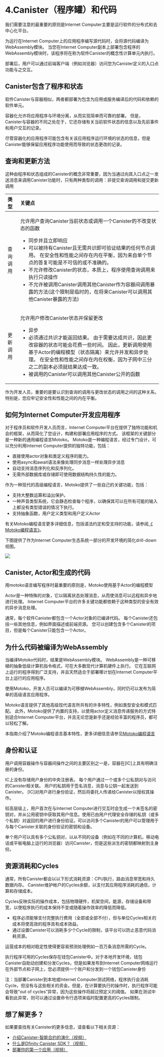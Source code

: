 # 4.Canister（程序罐）和代码

我们需要注意的最重要的原则是Internet Computer主要是运行软件的分布式和去中心化平台。

为运行在Internet Computer上的应用程序编写源代码时，会将源代码编译为WebAssembly模块。 当您在Internet Computer副本上部署包含程序的WebAssembly模块时，该程序将在称为软件Canister的概念性计算单元内执行。

部署后，用户可以通过前端客户端（例如浏览器）访问您为Canister定义的入口点功能与之交互。

## Canister包含了程序和状态

软件Canister与容器相似，两者都部署为包含为应用或服务编译后的代码和依赖的软件单元。

容器化允许将应用程序与环境分离，从而实现简单而可靠的部署。 但是，Canister与容器的不同之处在于，它还存储有关当前软件状态的信息以及先前事件和用户交互的记录。

尽管容器化的应用程序可能包含有关该应用程序运行环境的状态的信息，但是Canister能够保留应用程序功能使用而导致的状态更改的记录。

## 查询和更新方法

这种由程序和状态组成的Canister的概念非常重要，因为当通过向其入口点之一发送消息来调用Canister功能时，只有两种类型的调用：非提交查询调用和提交更新调用

<table>
  <thead>
    <tr>
      <th style="text-align:left">&#x7C7B;&#x578B;</th>
      <th style="text-align:left">&#x5173;&#x952E;&#x70B9;</th>
    </tr>
  </thead>
  <tbody>
    <tr>
      <td style="text-align:left">&#x67E5;&#x8BE2;&#x8C03;&#x7528;</td>
      <td style="text-align:left">
        <p>&#x5141;&#x8BB8;&#x7528;&#x6237;&#x67E5;&#x8BE2;Canister&#x5F53;&#x524D;&#x72B6;&#x6001;&#x6216;&#x8C03;&#x7528;&#x4E00;&#x4E2A;Canister&#x7684;&#x4E0D;&#x6539;&#x53D8;&#x72B6;&#x6001;&#x7684;&#x51FD;&#x6570;</p>
        <ul>
          <li>&#x540C;&#x6B65;&#x5E76;&#x4E14;&#x7ACB;&#x5373;&#x54CD;&#x5E94;</li>
          <li>&#x53EF;&#x4EE5;&#x88AB;&#x6301;&#x6709;Canister&#x4E14;&#x65E0;&#x9700;&#x5171;&#x8BC6;&#x5373;&#x53EF;&#x9A8C;&#x8BC1;&#x7ED3;&#x679C;&#x7684;&#x4EFB;&#x4F55;&#x8282;&#x70B9;&#x8C03;&#x7528;&#x3002;
            &#x5728;&#x5B89;&#x5168;&#x6027;&#x548C;&#x6027;&#x80FD;&#x4E4B;&#x95F4;&#x5B58;&#x5728;&#x5185;&#x5728;&#x5E73;&#x8861;&#xFF0C;&#x56E0;&#x4E3A;&#x6765;&#x81EA;&#x5355;&#x4E2A;&#x8282;&#x70B9;&#x7684;&#x7B54;&#x590D;&#x53EF;&#x80FD;&#x662F;&#x4E0D;&#x53EF;&#x4FE1;&#x7684;&#x6216;&#x4E0D;&#x51C6;&#x786E;&#x7684;&#x3002;</li>
          <li>&#x4E0D;&#x5141;&#x8BB8;&#x4FEE;&#x6539;Canister&#x7684;&#x72B6;&#x6001;&#xFF0C;&#x672C;&#x8D28;&#x4E0A;&#xFF0C;&#x7A0B;&#x5E8F;&#x4F7F;&#x7528;&#x67E5;&#x8BE2;&#x8C03;&#x7528;&#x6765;&#x6267;&#x884C;&#x53EA;&#x8BFB;&#x64CD;&#x4F5C;</li>
          <li>&#x4E0D;&#x5141;&#x8BB8;&#x88AB;&#x8C03;&#x7528;Canister&#x8C03;&#x7528;&#x5176;&#x4ED6;Canister&#x4F5C;&#x4E3A;&#x5BB9;&#x5668;&#x95F4;&#x8C03;&#x7528;&#x66B4;&#x9732;&#x7684;&#x65B9;&#x6CD5;(&#x8FD9;&#x4E2A;&#x9650;&#x5236;&#x662F;&#x4E34;&#x65F6;&#x7684;&#xFF0C;&#x5728;&#x5C06;&#x6765;Canister&#x53EF;&#x4EE5;&#x8C03;&#x7528;&#x5176;&#x4ED6;Canister&#x66B4;&#x9732;&#x7684;&#x65B9;&#x6CD5;)</li>
        </ul>
      </td>
    </tr>
    <tr>
      <td style="text-align:left">&#x66F4;&#x65B0;&#x8C03;&#x7528;</td>
      <td style="text-align:left">
        <p>&#x5141;&#x8BB8;&#x7528;&#x6237;&#x4FEE;&#x6539;Canister&#x72B6;&#x6001;&#x5E76;&#x4FDD;&#x7559;&#x66F4;&#x6539;</p>
        <ul>
          <li>&#x5F02;&#x6B65;</li>
          <li>&#x5FC5;&#x987B;&#x901A;&#x8FC7;&#x5171;&#x8BC6;&#x624D;&#x80FD;&#x8FD4;&#x56DE;&#x7ED3;&#x679C;&#x3002;
            &#x7531;&#x4E8E;&#x9700;&#x8981;&#x8FBE;&#x6210;&#x5171;&#x8BC6;&#xFF0C;&#x56E0;&#x6B64;&#x66F4;&#x6539;&#x5BB9;&#x5668;&#x7684;&#x72B6;&#x6001;&#x53EF;&#x80FD;&#x4F1A;&#x82B1;&#x8D39;&#x4E00;&#x4E9B;&#x65F6;&#x95F4;&#x3002;
            &#x56E0;&#x6B64;&#xFF0C;&#x66F4;&#x65B0;&#x8C03;&#x7528;&#x4F7F;&#x7528;&#x57FA;&#x4E8E;Actor&#x7684;&#x7F16;&#x7A0B;&#x6A21;&#x578B;&#xFF08;&#x72B6;&#x6001;&#x9694;&#x79BB;&#xFF09;&#x6765;&#x5141;&#x8BB8;&#x5E76;&#x53D1;&#x548C;&#x5F02;&#x6B65;&#x5904;&#x7406;&#x3002;
            &#x5728;&#x5B89;&#x5168;&#x6027;&#x548C;&#x6027;&#x80FD;&#x4E4B;&#x95F4;&#x5B58;&#x5728;&#x5185;&#x5728;&#x6743;&#x8861;&#xFF0C;&#x56E0;&#x4E3A;&#x5B50;&#x7F51;&#x4E2D;&#x4E09;&#x5206;&#x4E4B;&#x4E8C;&#x7684;&#x526F;&#x672C;&#x5FC5;&#x987B;&#x5C31;&#x7ED3;&#x679C;&#x8FBE;&#x6210;&#x4E00;&#x81F4;&#x3002;</li>
          <li>&#x88AB;&#x8C03;&#x7528;&#x7684;Canister&#x53EF;&#x4EE5;&#x8C03;&#x7528;&#x5176;&#x4ED6;Canister&#x516C;&#x5F00;&#x7684;&#x51FD;&#x6570;</li>
        </ul>
      </td>
    </tr>
  </tbody>
</table>

作为开发人员，重要的是要认识到查询的调用与更改状态的调用之间的这种关系。 特别是，您应牢记安全性和性能之间的内在平衡。

## 如何为Internet Computer开发应用程序

对于程序员和软件开发人员而言，Internet Computer平台在提供了独特功能和机会的框架，从而简化了您设计，构建和部署应用程序的方式。 该框架的关键部分是一种新的通用编程语言Motoko。 Motoko是一种编程语言，经过专门设计，可以充分利用Internet Computer提供的独特功能，包括：

* 直接使用actor对象和类定义程序的能力。
* 使用async和await语法来像处理同步消息一样处理异步消息
* 自动支持消息序列化和反序列化。
* 无需外部数据库或存储即可使用数据结构持久性的能力。

作为一种现代的高级编程语言，Motoko提供了一些自己的关键功能，包括：

* 支持大整数运算和溢出保护。
* 一种声音类型系统，它会静态检查每个程序，以确保其可以在所有可能的输入上都没有类型错误的情况下执行。
* 支持抽象函数，用户定义类型和用户定义Actor

有关Motoko编程语言更多详细信息，包括语法约定和受支持的功能，请参阅[《 Motoko编程语言》](https://sdk.dfinity.org/docs/language-guide/motoko.html)。

下图提供了作为Internet Computer生态系统一部分的开发环境的简化drill-down视图。

![](../.gitbook/assets/image%20%2819%29.png)

## Canister, Actor和生成的代码

用motoko语言编写程序时最重要的原则是，Motoko使用基于Actor的编程模型

Actor是一种特殊的对象，它以隔离状态处理消息，从而使消息可以远程和异步地进行处理。 Internet Computer平台的许多关键功能都依赖于这种类型的安全有效的异步消息处理。

通常，每个软件Canister都包含一个Actor对象的已编译代码。 每个Canister还包括一些其他信息，例如界面描述或前端资源。 您可以创建包含多个Canister的项目，但是每个Canister只能包含一个Actor。

## 为什么代码被编译为WebAssembly

当编译Motoko代码时，结果是WebAssembly模块。 WebAssembly是一种可移植的抽象低级计算机指令格式，可在大多数现代计算机硬件上执行。 它在互联网上运行的程序得到广泛支持，并且天然适合于部署哪计划在Internet Computer平台上运行的应用程序。

使用Motoko，开发人员可以编译为可移植WebAssembly，同时仍可以发布为简单的高级语言应用程序。

Motoko语言提供了其他高级现代语言所共有的许多特性，例如类型安全和模式匹配。 此外，Motoko提供了内置的支持，以使用actor定义消息传递服务的方式特别适合Internet Computer平台，并且无论您是新手还是经验丰富的程序员，都可以轻松了解。

本指南介绍了Motoko编程语言基本特性，更多详细信息请参见[Motoko编程语言](https://sdk.dfinity.org/docs/developers-guide/language-guide/motoko.html)

## 身份和认证

用户调用容器操作与容器间操作之间的主要区别之一是，容器在\[IC\]上具有明确注册的身份。

IC上没有存储用户身份的中央注册表。 每个用户通过一个或多个公私钥对与访问的Canister相关联。 用户的私钥用于签名消息，消息与公钥一起发送到Canister。 \[IC\]对用户进行身份验证，然后将委托人传递给Canister以授权其操作。

较高层级上，用户首次在与Internet Computer进行交互时会生成一个未签名的密钥对，并从公用密钥中获取其用户信息。使用已由用户代理安全存储的私钥（或多个私钥）对返回的用户进行身份验证。可以访问多个Canister的用户可以管理用于与每个Canister关联的身份验证的密钥和设备。

单个用户可以具有多个公私钥对，以从不同的设备（例如在不同的计算机，移动电话或平板电脑上运行的浏览器）访问Canister，但是这些派生的密钥都映射到主身份。

## 资源消耗和Cycles

通常，所有Canister都会以以下形式消耗资源：CPU执行，路由消息带宽和持久数据内存。 Canister维护帐户的Cycles余额，以支付其应用程序消耗的通信，计算和存储成本。

Cycles反映实际的操作成本，包括物理硬件，机架空间，能源，存储设备和带宽，以使程序执行的成本保持不变或随着操作效率的降低而降低。

* 程序必须能够支付完整执行费用（全部或全部不付），但与单位Cycles相关的成本将使高效的程序具有成本效益。
* 通过设置Canister可以消耗多少个Cycle的限制，该平台可以防止恶意代码消耗资源。

运营成本的相对稳定性使得更容易预测处理例如一百万条消息所需的Cycle。

执行程序可用的Cycles保存在钱包Canister中。对于本地开发环境，钱包Canister自助动创建和分发Cycles，但是如果发布到Internet Computer网络运行在外部节点和子网上，您必须提供一个账户和分发到一个钱包Canister身份

注：当部署Canister到本地或Internet Computer测试网络，程序执行会消耗Cycle，但没有与这些相关的资金。但是，在计算要执行的操作时，执行程序可能会导致“out of cycles”异常，因为这些操作将超过预定义的阈值。 如果在测试中看到此异常，则可以通过设置命令行选项来临时配置更高的Cycles限制。

## 想了解更多？

如果要查找有关Canister的更多信息，请查看以下相关资源：

* [介绍Canister-智能合约的演化（视频）](https://www.youtube.com/watch?v=LKpGuBOXxtQ)
* [什么是Dfinity Canister SDK？（视频）](https://www.youtube.com/watch?v=60uHQfoA8Dk)
* [部署你的第一个应用（视频）](https://www.youtube.com/watch?v=yqIoiyuGYNA)

